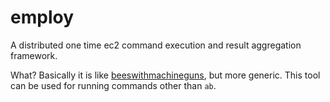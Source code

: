employ
======

A distributed one time ec2 command execution and result aggregation framework.

What? Basically it is like [beeswithmachineguns](https://github.com/newsapps/beeswithmachineguns.git), but more generic.
This tool can be used for running commands other than `ab`.
